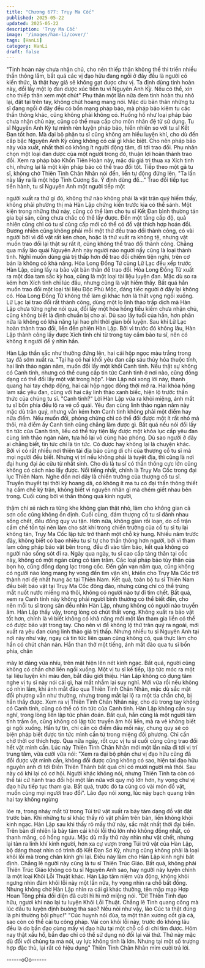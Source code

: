 ```yaml
---
title: "Chương 677: Trụy Ma Cốc"
published: 2025-05-22
updated: 2025-05-22
description: 'Trụy Ma Cốc'
image: '/images/han-li/cover/'
tags: [HanLi]
category: HanLi
draft: false
---
```


"Tinh hoàn này chưa nhận chủ, cho nên thiếp thân không thể thi
triển nhiều thần thông lắm, bất quá các vị đạo hữu đang ngồi ở
đây đều là người có kiến thức, là thật hay giả sẽ không gạt được
chư vị. Ta định dùng tinh hoàn này, đổi lấy một lọ đan dược xúc
tiến tu vi Nguyên Anh Kỳ. Nếu có thể, xin cho thiếp thân xem một
chút" Phụ thân một lần nữa đem tinh hoàn thu nhỏ lại, đặt tại trên
tay, không chút hoang mang nói.
Mặc dù bản thân những tu sĩ đang ngồi ở đây đều có bổn mạng
pháp bảo, mà pháp bảo kiêm tu các thần thông khác, cũng không
phải không có. Huống hồ như loại pháp bảo chưa nhận chủ này,
cũng có thể mua cấp cho môn nhân đệ tử sử dụng.
Tu sĩ Nguyên Anh Kỳ tự mình rèn luyện pháp bảo, hiển nhiên so
với tu sĩ Kết Đan tốt hơn.
Mà đại bộ phận tu sĩ cũng không am hiểu luyện khí, cho dù đến
cấp bậc Nguyên Anh Kỳ cũng không có cái gì khác biệt. Cho nên
pháp bảo này vừa xuất, nhất thời có không ít người động tâm, đi
tới trao đổi.
Phụ nhân chọn một loại đan dược của một người trong đó, thuận
lợi hoàn thành trao đổi.
Xem ra pháp bảo Khốn Tiên Hoàn này, mặc dù giá trị thua xa Xích
tinh chi, nhưng lại là một kiện pháp bảo có thể trao đổi tốt.
Tiếp theo một gã tu sĩ, không chờ Thiên Tinh Chân Nhân nói đến,
liền tự động đứng lên.
"Ta lần này lấy ra là một hộp Tinh Cương Sa. Ý định dùng để…"
Trao đổi tiếp tục tiến hành, tu sĩ Nguyên Anh một người tiếp một

người xuất ra thứ gì đó, không thứ nào không phải là vật trân quý
hiếm thấy, không phải phường thị mà Hàn Lập chứng kiến trước
kia có thể sánh. Một kiện trong những thứ này, cũng có thể làm
cho tu sĩ Kết Đan bình thường tán gia bại sản, cũng chưa chắc có
thể lấy được.
Đến một tầng cấp độ, quả nhiên cũng chỉ có tu sĩ cùng cấp mới
có thể có đồ vật thích hợp hoán đổi.
Đương nhiên cũng không phải mỗi một thứ đều trao đổi thành
công, có vài người bởi vì đồ vật rất kén chọn, hoặc là thứ xuất ra
không tệ, nhưng vật muốn trao đổi lại thật sự rất ít, cũng không
thể trao đổi thành công.
Chẳng qua mấy lão quái Nguyên Anh này người nào người nấy
cũng là loại thành tinh. Nghĩ muốn dùng giá trị thấp hơn để trao
đổi chiếm tiện nghi, trên cơ bản là không có khả năng.
Hỏa Long Đồng Tử cùng Lữ Lạc đều xếp trước Hàn Lập, cũng lấy
ra bảo vật bản thân để trao đổi.
Hỏa Long Đồng Tử xuất ra một đóa tam sắc kỳ hoa, cũng là một
loại tài liệu luyện đan. Mặc dù so ra kém hơn Xích tinh chi lúc
đầu, nhưng cũng là vật hiếm thấy. Bất quá hắn muốn trao đổi một
loại tài liệu Độc Phù Mộc, đáng tiếc người ở đây lại không có. Hỏa
Long Đồng Tử không thể làm gì khác hơn là thất vọng ngồi
xuống.
Lữ Lạc lại trao đổi rất thành công, dùng một lọ linh thảo trấp dịch
mà Hàn Lập chưa từng nghe nói qua, đổi lấy một hỏa hồng tiểu
kiếm chưa nhận chủ, cũng không biết là định chuẩn bị cho ai.
Dù sao lấy tuổi của hắn, hơn phân nữa là không có khả năng lại
hao phí thời gian bồi luyện.
Sau khi Lữ Lạc hoàn thành trao đổi, liền đến phiên Hàn Lập.
Bởi vì trước đó không lâu, Hàn Lập thành công lấy được Xích tinh
chi từ trong tay cẩm bào tu sĩ, nên có không ít người để ý nhìn
hắn.

Hàn Lập thần sắc như thường đứng lên, hai cái hộp ngọc màu
trắng trong tay đã sớm xuất ra. "Tại hạ có hai khối yêu đan cấp
sáu thủy hỏa thuộc tính, hai linh thảo ngàn năm, muốn đổi lấy một
khối Canh tinh. Nếu thật sự không có Canh tinh, nhưng có thể
cung cấp tin tức Canh tinh ở nơi nào, cũng đồng dạng có thể đổi
lấy một vật trong hộp".
Hàn Lập nói xong lời này, thanh quang hai tay chớp động, hai cái
hộp ngọc đồng thời mở ra.
Hai khỏa hồng lam sắc yêu đan, cùng với hai cây linh thảo xanh
biếc, hiện lộ trước thần thức của chúng tu sĩ.
"Canh tinh?"
Lời Hàn Lập vừa ra khỏi miệng, ánh mắt tu sĩ bốn phía đều lộ ra
vẻ cổ quái.
Yêu đan cùng linh thảo ngàn năm này mặc dù trân quý, nhưng
vẫn kém hơn Canh tinh không phải một điểm hay nữa điểm. Nếu
muốn đổi, phỏng chừng chỉ có thể đổi được một ít rất nhỏ mà
thôi, mà điểm ấy Canh tinh cũng chẳng làm được gì. Bất quá nếu
nói đổi lấy tin tức của Canh tinh, liều có thể tùy tiện lấy được một
khỏa lục cấp yêu đan cùng linh thảo ngàn năm, tựa hồ lại vô cùng
hào phóng.
Dù sao người ở đây ai chẳng biết, tin tức chỉ là tin tức. Có được
hay không lại là chuyện khác. Bởi vì có rất nhiều nơi thiên tài địa
bảo cùng di chỉ của thượng cổ tu sĩ mà mọi người đều biết.
Nhưng vị trí nếu không phải là tuyệt địa, thì cũng là nơi đại hung
đại ác cữu tử nhất sinh. Cho dù là tu sĩ có thần thông cực lớn
cũng không có cách nào lấy được.
Nổi tiếng nhất, chính là Trụy Ma Cốc trong đại lục Thiên Nam.
Nghe đồn nơi đây là chiến trường của thượng cổ tu sĩ. Truyền
thuyết tại thời kỳ hoang dã, có không ít ma tu có đại thần thông
thiết hạ cấm chế kỳ trận, không biết vì nguyên nhân gì mà chém
giết nhau bên trong. Cuối cùng bởi vì thần thông quá kinh người,

thậm chí xé rách ra từng khe không gian thật nhỏ, làm cho không
gian cả sơn cốc cũng không ổn định.
Cuối cùng, đám thượng cổ tu sĩ đánh nhau sống chết, đều đồng
quy vu tận.
Hơn nữa, không gian rối loạn, do cổ trận cấm chế tồn tại nên làm
cho sát khí trong chiến trường của cổ tu sĩ tụ lại không tán, Trụy
Ma Cốc lập tức trở thành một chỗ kỳ hung.
Nhiều năm trước đây, không biết có bao nhiêu tu sĩ tự cho thần
thông hơn người, bởi vì tham lam công pháp bảo vật bên trong,
đều đi vào tầm bảo, kết quả không có người nào sống sót đi ra.
Ngày qua ngày, tu sĩ cao cấp táng thân tại cốc này, không có một
ngàn cũng có tám trăm. Các loại pháp bảo tùy thân của bọn họ,
cũng đồng dạng lạc trong cốc.
Đến gần vạn năm qua, cũng không có người nào lòng mang hy
vong đến tìm vận khí, khiến cho Trụy Ma Cốc trở thành nơi đệ
nhất hung ác tại Thiên Nam.
Kết quả, toàn bộ tu sĩ Thiên Nam đều biết bảo vật tại Trụy Ma Cốc
đông đảo, nhưng cũng chỉ có thể trừng mắt nuốt nước miềng mà
thôi, không có người nào tự đi tìm chết.
Bất quá, xem ra Canh tinh này không phải người bình thường có
thể biết đến, cho nên mỗi tu sĩ trong sân đều nhìn Hàn Lập,
nhưng không có người nào truyền âm.
Hàn Lập thấy vậy, trong lòng có chút thất vọng.
Không xuất ra bảo vật tốt hơn, chính là vì biết không có khả năng
mới một lần tham gia liền có thể có được bảo vật trong tay. Cho
nên vì để không lộ thứ trân quý ra ngoài, mới xuất ra yêu đan
cùng linh thảo giá trị thấp. Nhưng nhiều tu sĩ Nguyên Anh tại nơi
này như vậy, ngay cả tin tức liên quan cũng không có, quả thực
làm cho hắn có chút chán nản.
Hắn than thở một tiếng, ánh mắt đảo qua tu sĩ bốn phía, chân

mày lơ đảng vừa nhíu, trên mặt hiện lên nét kinh ngạc.
Bất quá, người cũng không có chần chờ liền ngồi xuống.
Một vị tu sĩ kế tiếp, lập tức móc ra một tại liệu luyện khí màu đen,
bắt đầu giới thiệu.
Hàn Lập không có dụng tâm nghe vị tu sĩ này nói cái gì, hai mắt
nhắm lại suy nghĩ.
Mới vừa rồi nếu không có nhìn lầm, khi ánh mắt đảo qua Thiên
Tinh Chân Nhân, mặc dù sắc mặt đối phương vẫn như thường,
nhưng trong mắt lại lộ ra một tia chần chờ, bị hắn thấy được. Xem
ra vị Thiên Tinh Chân Nhân này, cho dù trong tay không có Canh
tinh, cũng có thể có tin tức của Canh tinh.
Hàn Lập không cần suy nghĩ, trong lòng liền lập tức phán đoán.
Bất quá, hắn cũng là một người tâm tính trầm ổn, cũng không có
lập tức truyền âm hỏi liền, mà ra vẻ không biết gì ngồi xuống.
Hắn tự tin, chỉ cần có điểm đầu mối này, chung quy sẽ có biện
pháp biết được tin tức mình cần từ trong miệng đối phương. Chỉ
cần chờ thời cơ thích hợp.
Qua nữa ngày, rốt cục vị tu sĩ cuối cùng cũng trao đổi hết vật
mình cần.
Lúc này Thiên Tinh Chân Nhân mới một lần nữa đi tới vị trí trung
tâm, vừa cười vừa nói:
"Xem ra đại bộ phận chư vị đạo hữu cũng đã đổi được vật mình
cần, không đổi được cũng không có sao, hiện tai đạo hữu nguyên
anh đi tới Điền Thiên Thành bất quá chỉ có mười người mà thôi.
Sau này có khi lại có cơ hội. Người khác không nói, nhưng Thiên
Tinh ta còn có thể tái cử hành trao đổi hội một lần nữa với quy mộ
lớn hơn, hy vọng chư vị đạo hữu tiếp tục tham gia. Bất quá, trước
đó ta cũng có vài món đồ vật, muốn cùng mọi người trao đổi".
Lão đạo nói xong, lúc này bạch quang trên hai tay không ngừng

lóe ra, trong nháy mắt từ trong Túi trữ vật xuất ra bảy tám dạng
đồ vật đặt trước bàn.
Khi những tu sĩ khác thấy rõ vật phẩm trên bàn, liền không khỏi
kinh ngạc.
Hàn Lập sau khi thấy rõ mấy thứ này, sắc mặt nhất thời đại biến.
Trên bàn dĩ nhiên là bảy tám cái khôi lỗi thú lớn nhỏ không đồng
nhất, có thanh mãng, có hồng ngưu.
Mặc dù mấy thứ này nhìn như vật chết, nhưng lại tản ra linh khí
kinh người, hơn xa cự vượn trong Túi trữ vật của Hàn Lập, bộ
dáng thoạt nhìn có trình độ Kết Đan Sơ Kỳ, nhưng cũng không
phải là loại khôi lỗi mà trong chân kinh ghi lại. Điều này làm cho
Hàn Lập kinh nghi bất định.
Chẳng lẽ người này cũng là tu sĩ Thiên Trúc Giáo. Bất quá, không
phải Thiên Trúc Giáo không có tu sĩ Nguyên Anh sao, hay người
này luyện chính là một loại Khôi Lỗi Thuật khác.
Hàn Lập tâm niệm vừa động, không khỏi ngưng nhìn đám khôi lỗi
này một lần nữa, hy vọng nhìn ra chỗ bất đồng.
Nhưng không chờ Hàn Lập nhìn ra cái gì khác thường, tên mập
mạp Hợp Hoan Tông phía đối diện đã cười hì hì mở miệng nói.
"Di! Thiên Tinh đạo hữu, ngươi khi nào lại tu luyện Khôi Lỗi Thuật.
Chẳng lẽ Tinh quang công mà lúc đầu tu luyện định buông tha
sao? Nếu nói như vậy, lão Cúc ta thật đúng là phi thường bội
phục!"
"Cúc huynh nói đùa, ta một thân xương cốt già cả, sao còn có thể
cải tu công pháp. Vài con khôi lỗi này, trước đó không lâu đều là
do bần đạo cùng mấy vị đạo hữu tại một chỗ cổ di chỉ tìm được.
Hôm nay thật xấu hổ, bần đạo chỉ có thể sử dụng nó đối lại vài
thứ. Thứ này mặc dù đối với chúng ta mà nói, uy lực không tính là
lớn. Nhưng tại một số trượng hợp đặc thù, lại rất có hiệu dụng"
Thiên Tinh Chân Nhân mỉm cười trả lời.

------oOo------
